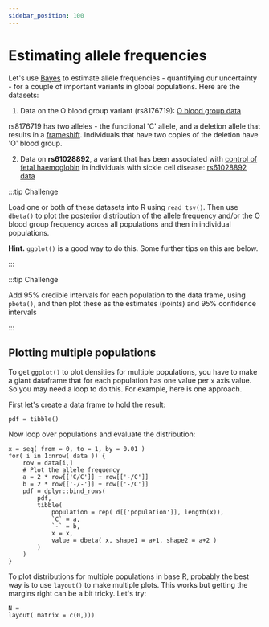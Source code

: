 ```yaml
---
sidebar_position: 100
---
```


# Estimating allele frequencies

Let's use [Bayes](./bayes.md) to estimate allele frequencies - quantifying our uncertainty - for a couple of important
variants in global populations.  Here are the datasets:

1. Data on the O blood group variant (rs8176719): [O blood group data](https://raw.githubusercontent.com/whg-training/whg-training-resources/main/docs/statistical_modelling/introduction/data/1000_genomes_o_blood_group_grouped.tsv)

rs8176719 has two alleles - the functional 'C' allele, and a deletion allele that results in a
[frameshift](https://en.wikipedia.org/wiki/Frameshift_mutation).  Individuals that have two copies of the deletion have
'O' blood group.

2. Data on **rs61028892**, a variant that has been associated with [control of fetal
haemoglobin](https://www.medrxiv.org/content/10.1101/2023.05.16.23289851v1.full) in individuals with sickle cell
disease: [rs61028892 data](https://raw.githubusercontent.com/whg-training/whg-training-resources/main/docs/statistical_modelling/introduction/data/1000_genomes_rs61028892_grouped.tsv)

:::tip Challenge

Load one or both of these datasets into R using `read_tsv()`.  Then  use `dbeta()` to plot the posterior distribution of
the allele frequency and/or the O blood group frequency across all populations and then in individual populations.

**Hint.** `ggplot()` is a good way to do this.  Some further tips on this are below.

:::


:::tip Challenge

Add 95% credible intervals for each population to the data frame, using `pbeta()`, and then plot these as the estimates
(points) and 95% confidence intervals

:::

## Plotting multiple populations

To get `ggplot()` to plot densities for multiple populations, you have to make a giant dataframe that for each
population has one value per `x` axis value.  So you may need a loop to do this.  For example, here is one approach.

First let's create a data frame to hold the result:
```
pdf = tibble()
```

Now loop over populations and evaluate the distribution:
```
x = seq( from = 0, to = 1, by = 0.01 )
for( i in 1:nrow( data )) {
	row = data[i,]
	# Plot the allele frequency
	a = 2 * row[['C/C']] + row[['-/C']]
	b = 2 * row[['-/-']] + row[['-/C']]
	pdf = dplyr::bind_rows(
		pdf,
		tibble(
			population = rep( d[['population']], length(x)),
			`C` = a,
			`-` = b,
			x = x,
			value = dbeta( x, shape1 = a+1, shape2 = a+2 )
		)
	)
}
```

To plot distributions for multiple populations in base R, probably the best way is to use `layout()` to make multiple plots.
This works but getting the margins right can be a bit tricky.  Let's try:
```
N = 
layout( matrix = c(0,)))
```


